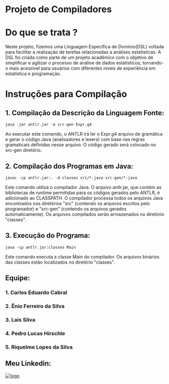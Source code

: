# Projeto de Compiladores


# Do que se trata ?

Neste projeto, fizemos uma Linguagem Específica de Domínio(DSL) voltada para facilitar a realização de tarefas relacionadas a análises estatísticas. A DSL foi criada como parte de um projeto acadêmico com o objetivo de simplificar e agilizar o processo de análise de dados estatísticos, tornando-o mais acessível para usuários com diferentes níveis de experiência em estatística e programação.


# Instruções para Compilação

## 1. Compilação da Descrição da Linguagem Fonte: 

```
java -jar antlr.jar -o src-gen Expr.g4
```
Ao executar este comando, o ANTLR irá ler o Expr.g4 arquivo de gramática e gerar o código Java (analisadores e lexers) com base nas regras gramaticais definidas nesse arquivo. O código gerado será colocado no src-gen diretório.


## 2. Compilação dos Programas em Java:

```
javac -cp antlr.jar:. -d classes src/*.java src-gen/*.java
```
Este comando utiliza o compilador Java. O arquivo antlr.jar, que contém as bibliotecas de runtime permitidas para os códigos gerados pelo ANTLR, é adicionado ao CLASSPATH. O compilador processa todos os arquivos Java encontrados nos diretórios "src" (contendo os arquivos escritos pelo programador) e "src-gen" (contendo os arquivos gerados automaticamente). Os arquivos compilados serão armazenados no diretório "classes".

## 3. Execução do Programa:

```
java -cp antlr.jar:classes Main
```

Este comando executa a classe Main do compilador. Os arquivos binários das classes estão localizados no diretório "classes".

## Equipe:
  ### 1. Carlos Eduardo Cabral
  ### 2. Ênio Ferreiro da Silva
  ### 3. Lais Silva
  ### 4. Pedro Lucas Hirschle
  ### 5. Riquelme Lopes da Silva

## Meu Linkedin:
[![logo](https://github.com/CodeByCarlos01/language-DSL/assets/107969946/61414064-abc7-4bdd-9b32-f7397a035336)](https://www.linkedin.com/in/carlos-eduh/)
